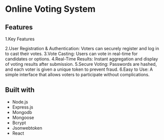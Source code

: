 # Online Voting System

## Features

1.Key Features

2.User Registration & Authentication: Voters can securely register and log in to cast their votes.
3.Vote Casting: Users can vote in real-time for candidates or options.
4.Real-Time Results: Instant aggregation and display of voting results after submission.
5.Secure Voting: Passwords are hashed, and each voter is given a unique token to prevent fraud.
6.Easy to Use: A simple interface that allows voters to participate without complications.

## Built with

- Node.js
- Express.js
- Mongodb
- Mongoose
- Bcrypt
- Jsonwebtoken
- React
